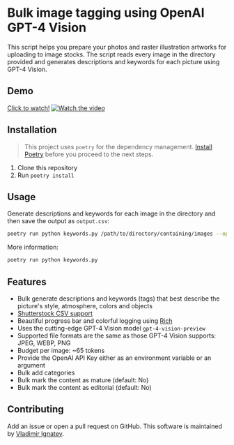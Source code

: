 # Bulk image tagging using OpenAI GPT-4 Vision
This script helps you prepare your photos and raster illustration artworks for uploading to image stocks.
The script reads every image in the directory provided and generates descriptions and keywords for each picture using GPT-4 Vision. 

## Demo
[Click to watch!](https://youtu.be/tqLcjiP0Lyc)
[![Watch the video](https://img.youtube.com/vi/tqLcjiP0Lyc/maxresdefault.jpg)](https://youtu.be/tqLcjiP0Lyc)

## Installation
> This project uses `poetry` for the dependency management. [Install Poetry](https://python-poetry.org/docs/) before you proceed to the next steps.

1. Clone this repository
2. Run `poetry install`

## Usage
Generate descriptions and keywords for each image in the directory and then save the output as `output.csv`:
```bash 
poetry run python keywords.py /path/to/directory/containing/images --openai YOUR_API_KEY
```

More information:
```bash
poetry run python keywords.py
```

## Features

- Bulk generate descriptions and keywords (tags) that best describe the picture's style, atmosphere, colors and objects
- [Shutterstock CSV support](https://submit.shutterstock.com/upload/footage/csv?language=en)
- Beautiful progress bar and colorful logging using [Rich](https://github.com/Textualize/rich)
- Uses the cutting-edge GPT-4 Vision model `gpt-4-vision-preview`
- Supported file formats are the same as those GPT-4 Vision supports: JPEG, WEBP, PNG
- Budget per image: ~65 tokens
- Provide the OpenAI API Key either as an environment variable or an argument
- Bulk add categories
- Bulk mark the content as mature (default: No)
- Bulk mark the content as editorial (default: No)

## Contributing
Add an issue or open a pull request on GitHub.
This software is maintained by [Vladimir Ignatev](https://github.com/vladignatyev).
